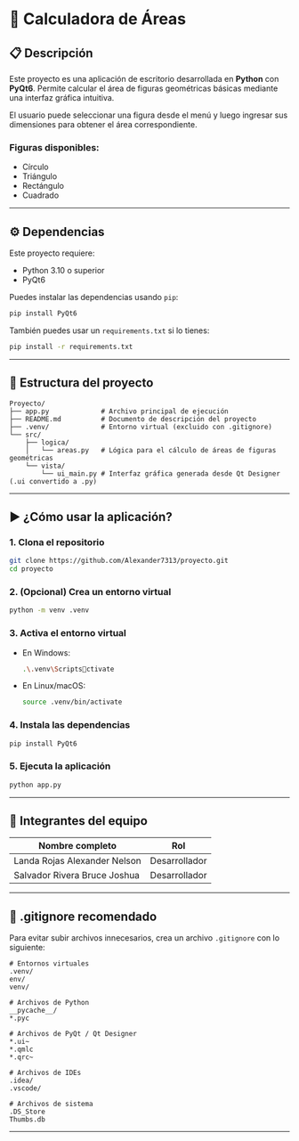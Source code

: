 # 📐 Calculadora de Áreas

## 📋 Descripción

Este proyecto es una aplicación de escritorio desarrollada en **Python** con **PyQt6**. Permite calcular el área de figuras geométricas básicas mediante una interfaz gráfica intuitiva.

El usuario puede seleccionar una figura desde el menú y luego ingresar sus dimensiones para obtener el área correspondiente.

### Figuras disponibles:
- Círculo
- Triángulo
- Rectángulo
- Cuadrado

---

## ⚙️ Dependencias

Este proyecto requiere:

- Python 3.10 o superior
- PyQt6

Puedes instalar las dependencias usando `pip`:

```bash
pip install PyQt6
```

También puedes usar un `requirements.txt` si lo tienes:

```bash
pip install -r requirements.txt
```

---

## 📁 Estructura del proyecto

```
Proyecto/
├── app.py             # Archivo principal de ejecución
├── README.md          # Documento de descripción del proyecto
├── .venv/             # Entorno virtual (excluido con .gitignore)
└── src/
    ├── logica/
    │   └── areas.py   # Lógica para el cálculo de áreas de figuras geométricas
    └── vista/
        └── ui_main.py # Interfaz gráfica generada desde Qt Designer (.ui convertido a .py)
```

---

## ▶️ ¿Cómo usar la aplicación?

### 1. Clona el repositorio

```bash
git clone https://github.com/Alexander7313/proyecto.git
cd proyecto
```

### 2. (Opcional) Crea un entorno virtual

```bash
python -m venv .venv
```

### 3. Activa el entorno virtual

- En Windows:
  ```bash
  .\.venv\Scriptsctivate
  ```

- En Linux/macOS:
  ```bash
  source .venv/bin/activate
  ```

### 4. Instala las dependencias

```bash
pip install PyQt6
```

### 5. Ejecuta la aplicación

```bash
python app.py
```

---

## 👥 Integrantes del equipo

| Nombre completo                      | Rol            |
|--------------------------------------|----------------|
| Landa Rojas Alexander Nelson         | Desarrollador  |
| Salvador Rivera Bruce Joshua         | Desarrollador  |

---

## 📂 .gitignore recomendado

Para evitar subir archivos innecesarios, crea un archivo `.gitignore` con lo siguiente:

```
# Entornos virtuales
.venv/
env/
venv/

# Archivos de Python
__pycache__/
*.pyc

# Archivos de PyQt / Qt Designer
*.ui~
*.qmlc
*.qrc~

# Archivos de IDEs
.idea/
.vscode/

# Archivos de sistema
.DS_Store
Thumbs.db
```

---


